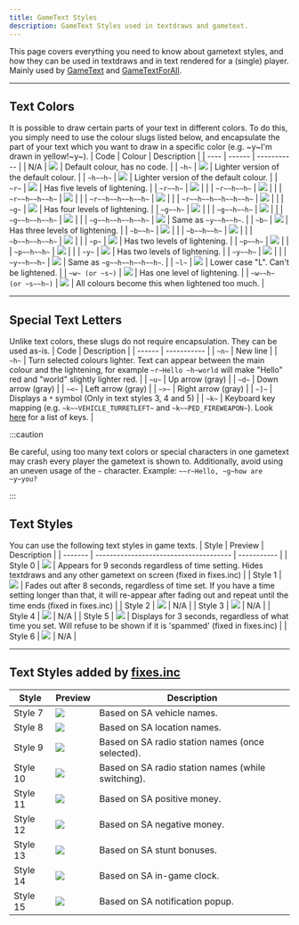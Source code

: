 ```yaml
---
title: GameText Styles
description: GameText Styles used in textdraws and gametext.
---
```


This page covers everything you need to know about gametext styles, and how they can be used in textdraws and in text rendered for a (single) player.
Mainly used by [GameText](../functions/GameTextForPlayer) and [GameTextForAll](../functions/GameTextForAll).

---
  
## Text Colors
It is possible to draw certain parts of your text in different colors. To do this, you simply need to use the colour slugs listed below, and encapsulate the part of your text which you want to draw in a specific color (e.g. \~y\~I'm drawn in yellow!\~y\~).
| Code | Colour | Description |
| ---- | ------ | ----------- |
| N/A | ![](/images/gameTextStyles/-.png) | Default colour, has no code. |
| `~h~` | ![](/images/gameTextStyles/h.png) | Lighter version of the default colour. |
| `~h~~h~` | ![](/images/gameTextStyles/hh.png) | Lighter version of the default colour. |
| `~r~` | ![](/images/gameTextStyles/r.png) | Has five levels of lightening. |
| `~r~~h~` | ![](/images/gameTextStyles/rh.png) | |
| `~r~~h~~h~` | ![](/images/gameTextStyles/rhh.png) | |
| `~r~~h~~h~~h~` | ![](/images/gameTextStyles/rhhh.png) | |
| `~r~~h~~h~~h~~h~` | ![](/images/gameTextStyles/rhhhh.png) | |
| `~r~~h~~h~~h~~h~~h~` | ![](/images/gameTextStyles/rhhhhh.png) | |
| `~g~` | ![](/images/gameTextStyles/g.png) | Has four levels of lightening. |
| `~g~~h~` | ![](/images/gameTextStyles/gh.png) | |
| `~g~~h~~h~` | ![](/images/gameTextStyles/ghh.png) | |
| `~g~~h~~h~~h~` | ![](/images/gameTextStyles/ghhh.png) | |
| `~g~~h~~h~~h~~h~` | ![](/images/gameTextStyles/ghhhh.png) | Same as `~y~~h~~h~`. |
| `~b~` | ![](/images/gameTextStyles/b.png) | Has three levels of lightening. |
| `~b~~h~` | ![](/images/gameTextStyles/bh.png) | |
| `~b~~h~~h~` | ![](/images/gameTextStyles/bhh.png) | |
| `~b~~h~~h~~h~` | ![](/images/gameTextStyles/bhhh.png) | |
| `~p~` | ![](/images/gameTextStyles/p.png) | Has two levels of lightening. |
| `~p~~h~` | ![](/images/gameTextStyles/ph.png) | |
| `~p~~h~~h~` | ![](/images/gameTextStyles/phh.png) | |
| `~y~` | ![](/images/gameTextStyles/y.png) | Has two levels of lightening. |
| `~y~~h~` | ![](/images/gameTextStyles/yh.png) | |
| `~y~~h~~h~` | ![](/images/gameTextStyles/yhh.png) | Same as `~g~~h~~h~~h~~h~`. |
| `~l~` | ![](/images/gameTextStyles/l.png) | Lower case "L".  Can't be lightened. |
| `~w~ (or ~s~)` | ![](/images/gameTextStyles/w.png) | Has one level of lightening. |
| `~w~~h~ (or ~s~~h~)` | ![](/images/gameTextStyles/wh.png) | All colours become this when lightened too much. |

---
  
## Special Text Letters
Unlike text colors, these slugs do not require encapsulation. They can be used as-is.
|  Code  | Description |
| ------ | ----------- |
| `~n~` | New line |
| `~h~` | Turn selected colours lighter.  Text can appear between the main colour and the lightening, for example `~r~Hello ~h~world` will make "Hello" red and "world" slightly lighter red. |
| `~u~` | Up arrow (gray) |
| `~d~` | Down arrow (gray) |
| `~<~` | Left arrow (gray) |
| `~>~` | Right arrow (gray) |
| `~]~` | Displays a `*` symbol (Only in text styles 3, 4 and 5) |
| `~k~` | Keyboard key mapping (e.g. `~k~~VEHICLE_TURRETLEFT~` and `~k~~PED_FIREWEAPON~`). Look [here](../resources/keys) for a list of keys. |

:::caution

Be careful, using too many text colors or special characters in one gametext may crash every player the gametext is shown to. Additionally, avoid using an uneven usage of the `~` character. Example: `~~r~Hello, ~g~how are ~y~you?`

:::

## Text Styles
You can use the following text styles in game texts.
|  Style  | Preview                                | Description |
| ------- | -------------------------------------- | ----------- |
| Style 0 | ![](/images/gameTextStyles/style0.png) | Appears for 9 seconds regardless of time setting. Hides textdraws and any other gametext on screen (fixed in fixes.inc) |
| Style 1 | ![](/images/gameTextStyles/style1.png) | Fades out after 8 seconds, regardless of time set. If you have a time setting longer than that, it will re-appear after fading out and repeat until the time ends (fixed in fixes.inc) |
| Style 2 | ![](/images/gameTextStyles/style2.png) | N/A |
| Style 3 | ![](/images/gameTextStyles/style3.png) | N/A |
| Style 4 | ![](/images/gameTextStyles/style4.png) | N/A |
| Style 5 | ![](/images/gameTextStyles/style5.png) | Displays for 3 seconds, regardless of what time you set. Will refuse to be shown if it is 'spammed' (fixed in fixes.inc) |
| Style 6 | ![](/images/gameTextStyles/style6.png) | N/A |

---
  
## Text Styles added by [fixes.inc](https://github.com/pawn-lang/sa-mp-fixes)
|  Style  | Preview                                | Description |
| ------- | -------------------------------------- | ----------- |
| Style 7 | ![](/images/gameTextStyles/style7.png) | Based on SA vehicle names. |
| Style 8 | ![](/images/gameTextStyles/style8.png) | Based on SA location names. |
| Style 9 | ![](/images/gameTextStyles/style9.png) | Based on SA radio station names (once selected). |
| Style 10 | ![](/images/gameTextStyles/style10.png) | Based on SA radio station names (while switching). |
| Style 11 | ![](/images/gameTextStyles/style11.png) | Based on SA positive money. |
| Style 12 | ![](/images/gameTextStyles/style12.png) | Based on SA negative money. |
| Style 13 | ![](/images/gameTextStyles/style13.png) | Based on SA stunt bonuses. |
| Style 14 | ![](/images/gameTextStyles/style14.png) | Based on SA in-game clock. |
| Style 15 | ![](/images/gameTextStyles/style15.png) | Based on SA notification popup. |

